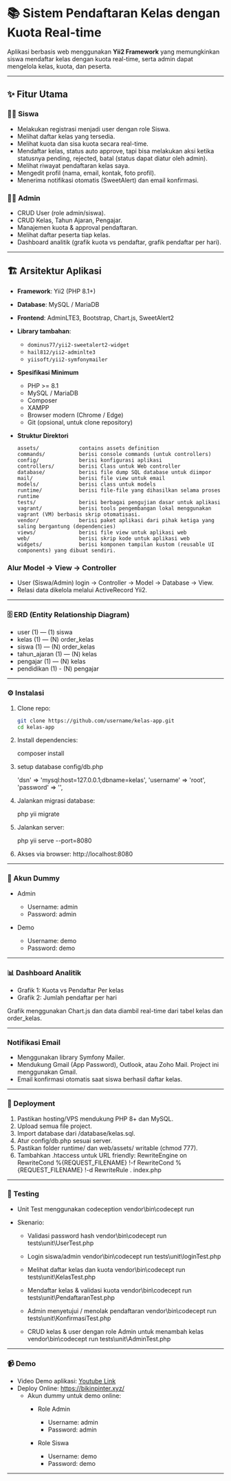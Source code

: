 # 📚 Sistem Pendaftaran Kelas dengan Kuota Real-time

Aplikasi berbasis web menggunakan **Yii2 Framework** yang memungkinkan siswa mendaftar kelas dengan kuota real-time, serta admin dapat mengelola kelas, kuota, dan peserta.

---

## ✨ Fitur Utama

### 👨‍🎓 Siswa
- Melakukan registrasi menjadi user dengan role Siswa.
- Melihat daftar kelas yang tersedia.
- Melihat kuota dan sisa kuota secara real-time.
- Mendaftar kelas, status auto approve, tapi bisa melakukan aksi ketika statusnya pending, rejected, batal (status dapat diatur oleh admin).
- Melihat riwayat pendaftaran kelas saya.
- Mengedit profil (nama, email, kontak, foto profil).
- Menerima notifikasi otomatis (SweetAlert) dan email konfirmasi.

### 👨‍💼 Admin
- CRUD User (role admin/siswa).
- CRUD Kelas, Tahun Ajaran, Pengajar.
- Manajemen kuota & approval pendaftaran.
- Melihat daftar peserta tiap kelas.
- Dashboard analitik (grafik kuota vs pendaftar, grafik pendaftar per hari).

---

## 🏗️ Arsitektur Aplikasi

- **Framework**: Yii2 (PHP 8.1+)
- **Database**: MySQL / MariaDB
- **Frontend**: AdminLTE3, Bootstrap, Chart.js, SweetAlert2
- **Library tambahan**:
  - `dominus77/yii2-sweetalert2-widget`
  - `hail812/yii2-adminlte3`
  - `yiisoft/yii2-symfonymailer`
- **Spesifikasi Minimum**
    - PHP >= 8.1
    - MySQL / MariaDB
    - Composer
    - XAMPP
    - Browser modern (Chrome / Edge)
    - Git (opsional, untuk clone repository)

- **Struktur Direktori**

      assets/             contains assets definition
      commands/           berisi console commands (untuk controllers)
      config/             berisi konfigurasi aplikasi
      controllers/        berisi Class untuk Web controller
      database/           berisi file dump SQL database untuk diimpor
      mail/               berisi file view untuk email
      models/             berisi class untuk models
      runtime/            berisi file-file yang dihasilkan selama proses runtime
      tests/              berisi berbagai pengujian dasar untuk aplikasi
      vagrant/            berisi tools pengembangan lokal menggunakan vagrant (VM) berbasis skrip otomatisasi.
      vendor/             berisi paket aplikasi dari pihak ketiga yang saling bergantung (dependencies)
      views/              berisi file view untuk aplikasi web 
      web/                berisi skrip kode untuk aplikasi web
      widgets/            berisi komponen tampilan kustom (reusable UI components) yang dibuat sendiri.


### Alur Model -> View -> Controller
- User (Siswa/Admin) login → Controller → Model → Database → View.
- Relasi data dikelola melalui ActiveRecord Yii2.

---

### 🗄️ ERD (Entity Relationship Diagram)
- user (1) — (1) siswa
- kelas (1) — (N) order_kelas
- siswa (1) — (N) order_kelas
- tahun_ajaran (1) — (N) kelas
- pengajar (1) — (N) kelas
- pendidikan (1) - (N) pengajar


---

### ⚙️ Instalasi

1. Clone repo:

   ```bash
   git clone https://github.com/username/kelas-app.git
   cd kelas-app

2. Install dependencies:

    composer install

3. setup database config/db.php

    'dsn' => 'mysql:host=127.0.0.1;dbname=kelas',
    'username' => 'root',
    'password' => '',

4. Jalankan migrasi database:
    
    php yii migrate

5. Jalankan server:

    php yii serve --port=8080

6. Akses via browser:
    http://localhost:8080

---

### 🔑 Akun Dummy

- Admin
    - Username: admin
    - Password: admin

- Demo
    - Username: demo
    - Password: demo

---

### 📊 Dashboard Analitik

- Grafik 1: Kuota vs Pendaftar Per kelas
- Grafik 2: Jumlah pendaftar per hari

Grafik menggunakan Chart.js dan data diambil real-time dari tabel kelas dan order_kelas.

---

### Notifikasi Email

- Menggunakan library Symfony Mailer.
- Mendukung Gmail (App Password), Outlook, atau Zoho Mail. Project ini menggunakan Gmail.
- Email konfirmasi otomatis saat siswa berhasil daftar kelas.

---

### 🚀 Deployment

1. Pastikan hosting/VPS mendukung PHP 8+ dan MySQL.
2. Upload semua file project.
3. Import database dari /database/kelas.sql.
4. Atur config/db.php sesuai server.
5. Pastikan folder runtime/ dan web/assets/ writable (chmod 777).
6. Tambahkan .htaccess untuk URL friendly:
    RewriteEngine on
    RewriteCond %{REQUEST_FILENAME} !-f
    RewriteCond %{REQUEST_FILENAME} !-d
    RewriteRule . index.php

---

### 🧪 Testing

- Unit Test menggunakan codeception
    vendor\bin\codecept run

- Skenario:
    - Validasi password hash
        vendor\bin\codecept run tests\unit\UserTest.php

    - Login siswa/admin
        vendor\bin\codecept run tests\unit\loginTest.php

    - Melihat daftar kelas dan kuota
        vendor\bin\codecept run tests\unit\KelasTest.php

    - Mendaftar kelas & validasi kuota
        vendor\bin\codecept run tests\unit\PendaftaranTest.php

    - Admin menyetujui / menolak pendaftaran
        vendor\bin\codecept run tests\unit\KonfirmasiTest.php

    - CRUD kelas & user dengan role Admin untuk menambah kelas
        vendor\bin\codecept run tests\unit\AdminTest.php

---

### 📹 Demo

- Video Demo aplikasi: [Youtube Link](https://youtu.be/dPKsLZ6yxTg)
- Deploy Online: https://bikinpinter.xyz/
    - Akun dummy untuk demo online:
        - Role Admin
            - Username: admin
            - Password: admin

        - Role Siswa
            - Username: demo
            - Password: demo

---